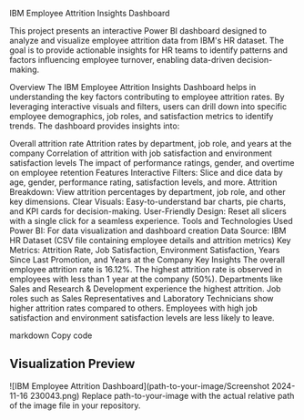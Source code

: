 IBM Employee Attrition Insights Dashboard

This project presents an interactive Power BI dashboard designed to analyze and visualize employee attrition data from IBM's HR dataset. The goal is to provide actionable insights for HR teams to identify patterns and factors influencing employee turnover, enabling data-driven decision-making.

Overview
The IBM Employee Attrition Insights Dashboard helps in understanding the key factors contributing to employee attrition rates. By leveraging interactive visuals and filters, users can drill down into specific employee demographics, job roles, and satisfaction metrics to identify trends. The dashboard provides insights into:

Overall attrition rate
Attrition rates by department, job role, and years at the company
Correlation of attrition with job satisfaction and environment satisfaction levels
The impact of performance ratings, gender, and overtime on employee retention
Features
Interactive Filters: Slice and dice data by age, gender, performance rating, satisfaction levels, and more.
Attrition Breakdown: View attrition percentages by department, job role, and other key dimensions.
Clear Visuals: Easy-to-understand bar charts, pie charts, and KPI cards for decision-making.
User-Friendly Design: Reset all slicers with a single click for a seamless experience.
Tools and Technologies Used
Power BI: For data visualization and dashboard creation
Data Source: IBM HR Dataset (CSV file containing employee details and attrition metrics)
Key Metrics: Attrition Rate, Job Satisfaction, Environment Satisfaction, Years Since Last Promotion, and Years at the Company
Key Insights
The overall employee attrition rate is 16.12%.
The highest attrition rate is observed in employees with less than 1 year at the company (50%).
Departments like Sales and Research & Development experience the highest attrition.
Job roles such as Sales Representatives and Laboratory Technicians show higher attrition rates compared to others.
Employees with high job satisfaction and environment satisfaction levels are less likely to leave.


markdown
Copy code
## Visualization Preview

![IBM Employee Attrition Dashboard](path-to-your-image/Screenshot 2024-11-16 230043.png)
Replace path-to-your-image with the actual relative path of the image file in your repository.
